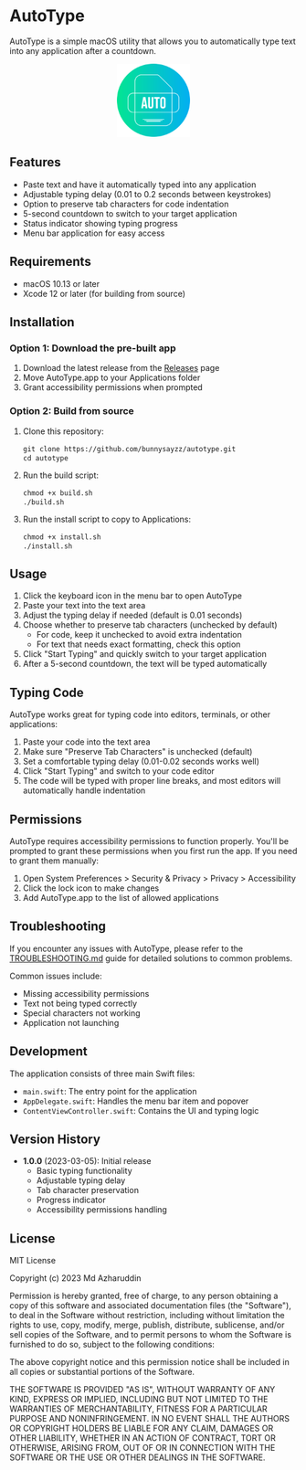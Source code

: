 # AutoType

AutoType is a simple macOS utility that allows you to automatically type text into any application after a countdown.

<p align="center">
  <img src="resources/icon.png" width="128" height="128" alt="AutoType Icon">
</p>

## Features

- Paste text and have it automatically typed into any application
- Adjustable typing delay (0.01 to 0.2 seconds between keystrokes)
- Option to preserve tab characters for code indentation
- 5-second countdown to switch to your target application
- Status indicator showing typing progress
- Menu bar application for easy access

## Requirements

- macOS 10.13 or later
- Xcode 12 or later (for building from source)

## Installation

### Option 1: Download the pre-built app

1. Download the latest release from the [Releases](https://github.com/bunnysayzz/autotype/releases) page
2. Move AutoType.app to your Applications folder
3. Grant accessibility permissions when prompted

### Option 2: Build from source

1. Clone this repository:
   ```
   git clone https://github.com/bunnysayzz/autotype.git
   cd autotype
   ```

2. Run the build script:
   ```
   chmod +x build.sh
   ./build.sh
   ```

3. Run the install script to copy to Applications:
   ```
   chmod +x install.sh
   ./install.sh
   ```

## Usage

1. Click the keyboard icon in the menu bar to open AutoType
2. Paste your text into the text area
3. Adjust the typing delay if needed (default is 0.01 seconds)
4. Choose whether to preserve tab characters (unchecked by default)
   - For code, keep it unchecked to avoid extra indentation
   - For text that needs exact formatting, check this option
5. Click "Start Typing" and quickly switch to your target application
6. After a 5-second countdown, the text will be typed automatically

## Typing Code

AutoType works great for typing code into editors, terminals, or other applications:

1. Paste your code into the text area
2. Make sure "Preserve Tab Characters" is unchecked (default)
3. Set a comfortable typing delay (0.01-0.02 seconds works well)
4. Click "Start Typing" and switch to your code editor
5. The code will be typed with proper line breaks, and most editors will automatically handle indentation

## Permissions

AutoType requires accessibility permissions to function properly. You'll be prompted to grant these permissions when you first run the app. If you need to grant them manually:

1. Open System Preferences > Security & Privacy > Privacy > Accessibility
2. Click the lock icon to make changes
3. Add AutoType.app to the list of allowed applications

## Troubleshooting

If you encounter any issues with AutoType, please refer to the [TROUBLESHOOTING.md](TROUBLESHOOTING.md) guide for detailed solutions to common problems.

Common issues include:
- Missing accessibility permissions
- Text not being typed correctly
- Special characters not working
- Application not launching

## Development

The application consists of three main Swift files:
- `main.swift`: The entry point for the application
- `AppDelegate.swift`: Handles the menu bar item and popover
- `ContentViewController.swift`: Contains the UI and typing logic

## Version History

- **1.0.0** (2023-03-05): Initial release
  - Basic typing functionality
  - Adjustable typing delay
  - Tab character preservation
  - Progress indicator
  - Accessibility permissions handling

## License

MIT License

Copyright (c) 2023 Md Azharuddin

Permission is hereby granted, free of charge, to any person obtaining a copy
of this software and associated documentation files (the "Software"), to deal
in the Software without restriction, including without limitation the rights
to use, copy, modify, merge, publish, distribute, sublicense, and/or sell
copies of the Software, and to permit persons to whom the Software is
furnished to do so, subject to the following conditions:

The above copyright notice and this permission notice shall be included in all
copies or substantial portions of the Software.

THE SOFTWARE IS PROVIDED "AS IS", WITHOUT WARRANTY OF ANY KIND, EXPRESS OR
IMPLIED, INCLUDING BUT NOT LIMITED TO THE WARRANTIES OF MERCHANTABILITY,
FITNESS FOR A PARTICULAR PURPOSE AND NONINFRINGEMENT. IN NO EVENT SHALL THE
AUTHORS OR COPYRIGHT HOLDERS BE LIABLE FOR ANY CLAIM, DAMAGES OR OTHER
LIABILITY, WHETHER IN AN ACTION OF CONTRACT, TORT OR OTHERWISE, ARISING FROM,
OUT OF OR IN CONNECTION WITH THE SOFTWARE OR THE USE OR OTHER DEALINGS IN THE
SOFTWARE. 